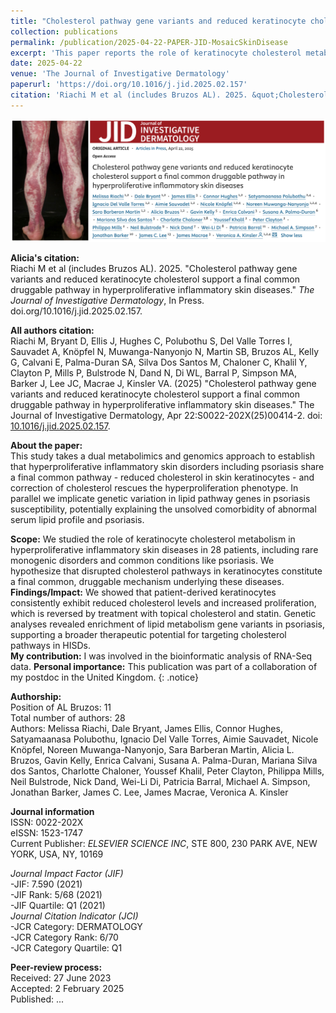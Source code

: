 ```yaml
---
title: "Cholesterol pathway gene variants and reduced keratinocyte cholesterol support a final common druggable pathway in hyperproliferative inflammatory skin diseases"
collection: publications
permalink: /publication/2025-04-22-PAPER-JID-MosaicSkinDisease
excerpt: 'This paper reports the role of keratinocyte cholesterol metabolism in hyperproliferative inflammatory skin diseases.'
date: 2025-04-22
venue: 'The Journal of Investigative Dermatology'
paperurl: 'https://doi.org/10.1016/j.jid.2025.02.157'
citation: 'Riachi M et al (includes Bruzos AL). 2025. &quot;Cholesterol pathway gene variants and reduced keratinocyte cholesterol support a final common druggable pathway in hyperproliferative inflammatory skin diseases.&quot; <i>The Journal of Investigative Dermatology</i>, In Press. doi.org/10.1016/j.jid.2025.02.157.'
---
```



<img src='/files/papers/2025-04-22-PAPER-JID-MosaicSkinDisease.png' />  

**Alicia's citation:**  
Riachi M et al (includes Bruzos AL). 2025. "Cholesterol pathway gene variants and reduced keratinocyte cholesterol support a final common druggable pathway in hyperproliferative inflammatory skin diseases." <i>The Journal of Investigative Dermatology</i>, In Press. doi.org/10.1016/j.jid.2025.02.157.  
  
**All authors citation:**  
Riachi M, Bryant D, Ellis J, Hughes C, Polubothu S, Del Valle Torres I, Sauvadet A, Knöpfel N, Muwanga-Nanyonjo N, Martin SB, Bruzos AL, Kelly G, Calvani E, Palma-Duran SA, Silva Dos Santos M, Chaloner C, Khalil Y, Clayton P, Mills P, Bulstrode N, Dand N, Di WL, Barral P, Simpson MA, Barker J, Lee JC, Macrae J, Kinsler VA. (2025) "Cholesterol pathway gene variants and reduced keratinocyte cholesterol support a final common druggable pathway in hyperproliferative inflammatory skin diseases." The Journal of Investigative Dermatology, Apr 22:S0022-202X(25)00414-2. doi: [10.1016/j.jid.2025.02.157](https://doi.org/10.1016/j.jid.2025.02.157).  
  
**About the paper:**  
This study takes a dual metabolimics and genomics approach to establish that hyperproliferative inflammatory skin disorders including psoriasis share a final common pathway - reduced cholesterol in skin keratinocytes - and correction of cholesterol rescues the hyperproliferation phenotype. In parallel we implicate genetic variation in lipid pathway genes in psoriasis susceptibility, potentially explaining the unsolved comorbidity of abnormal serum lipid profile and psoriasis.  

**Scope:** We studied the role of keratinocyte cholesterol metabolism in hyperproliferative inflammatory skin diseases in 28 patients, including rare monogenic disorders and common conditions like psoriasis. We hypothesize that disrupted cholesterol pathways in keratinocytes constitute a final common, druggable mechanism underlying these diseases.  
**Findings/Impact:** We showed that patient-derived keratinocytes consistently exhibit reduced cholesterol levels and increased proliferation, which is reversed by treatment with topical cholesterol and statin. Genetic analyses revealed enrichment of lipid metabolism gene variants in psoriasis, supporting a broader therapeutic potential for targeting cholesterol pathways in HISDs.  
**My contribution:** I was involved in the bioinformatic analysis of RNA-Seq data. 
**Personal importance:** This publication was part of a collaboration of my postdoc in the United Kingdom.
{: .notice}

**Authorship:**  
Position of AL Bruzos: 11  
Total number of authors: 28  
Authors: Melissa Riachi, Dale Bryant, James Ellis, Connor Hughes, Satyamaanasa Polubothu, Ignacio Del Valle Torres, Aimie Sauvadet, Nicole Knöpfel, Noreen Muwanga-Nanyonjo, Sara Barberan Martin, Alicia L. Bruzos, Gavin Kelly, Enrica Calvani, Susana A. Palma-Duran, Mariana Silva dos Santos, Charlotte Chaloner, Youssef Khalil, Peter Clayton, Philippa Mills, Neil Bulstrode, Nick Dand, Wei-Li Di, Patricia Barral, Michael A. Simpson, Jonathan Barker, James C. Lee, James Macrae, Veronica A. Kinsler  

**Journal information**  
ISSN: 0022-202X  
eISSN: 1523-1747      
Current Publisher:  *ELSEVIER SCIENCE INC*, STE 800, 230 PARK AVE, NEW YORK, USA, NY, 10169   
  
*Journal Impact Factor (JIF)*  
-JIF: 7.590 (2021)  
-JIF Rank: 5/68 (2021)  
-JIF Quartile: Q1 (2021)   
*Journal Citation Indicator (JCI)*  
-JCR Category: DERMATOLOGY  
-JCR Category Rank: 6/70      
-JCR Category Quartile: Q1      

**Peer-review process:**  
Received: 27 June 2023  
Accepted: 2 February 2025  
Published: ...
